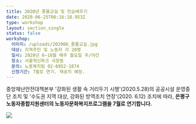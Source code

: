 ```yaml
---
title: 2020년 풍물교실 및 민요배우기
date: 2020-06-25T06:16:18.953Z
type: workshop
layout: section_single
status: false
workshop:
  이미지: /uploads/202006_풍물교실.jpg
  대상: 지역주민 및 노동자 각 20명
  일시: 2020년 6~10월 매주 월요일 주/야간
  장소: 서울혁신파크 극장동
  문의: 노동복지팀 02-6952-1874
  신청기간: 7월로 연기. 재공지 예정.
---
```

중앙재난안전대책본부 '강화된 생활 속 거리두기 시행'(2020.5.28)의 공공시설 운영중단 조치 및 '수도권 지역 대상, 강화된 방역조치 연장'(2020. 6.12) 조치에 따라, **은평구노동자종합지원센터의 노동자문화복지프로그램을 7월로 연기합니다.**



![  ](/uploads/202006_풍물교실.jpg "  ")